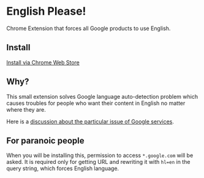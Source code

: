 English Please!
===============

Chrome Extension that forces all Google products to use English.

Install
-------
[Install via Chrome Web Store](https://chrome.google.com/webstore/detail/english-please/lkhoknaphajfjdcpnllakeglfpbbimhp)

Why?
----

This small extension solves Google language auto-detection problem which causes troubles for people who want their content in English no matter where they are.

Here is a [discussion about the particular issue of Google services](http://productforums.google.com/forum/?hl=en#!msg/chrome/NFQGOS4kM3k/8H7twZQLnTkJ).

For paranoic people
-------------------

When you will be installing this, permission to access `*.google.com` will be asked. It is required only for getting URL and rewriting it with `hl=en` in the query string, which forces English language.
